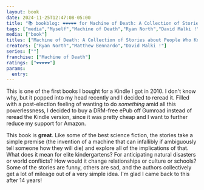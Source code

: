 ```yaml
---
layout: book
date: 2024-11-25T12:47:08-05:00
title: "📚 bookblog: ❤️❤️❤️❤️❤️ for Machine of Death: A Collection of Stories about People Who Know How They Will Die, by Ryan North, Matthew Bennardo, and David Malki !"
tags: ["media","Myself","Machine of Death","Ryan North","David Malki !","Matthew Bennardo"]
media: ["book"]
titles: ["Machine of Death: A Collection of Stories about People Who Know How They Will Die"]
creators: ["Ryan North","Matthew Bennardo","David Malki !"]
series: [""]
franchise: ["Machine of Death"]
ratings: ["❤️❤️❤️❤️❤️"]
params:
  entry:
---
```


This is one of the first books I bought for a Kindle I got in 2010. I don't know why, but it popped into my head recently and I decided to reread it. Filled with a post-election feeling of wanting to do *something* amid all this powerlessness, I decided to buy a DRM-free ePub off Gumroad instead of reread the Kindle version, since it was pretty cheap and I want to further reduce my support for Amazon.

This book is **great**. Like some of the best science fiction, the stories take a simple premise (the invention of a machine that can infallibly if ambiguously tell someone how they will die) and explore all of the implications of that. What does it mean for elite kindergartens? For anticipating natural disasters or world conflicts? How would it change relationships or culture or schools? Some of the stories are funny, others are sad, and the authors collectively get a lot of mileage out of a very simple idea. I'm glad I came back to this after 14 years!
